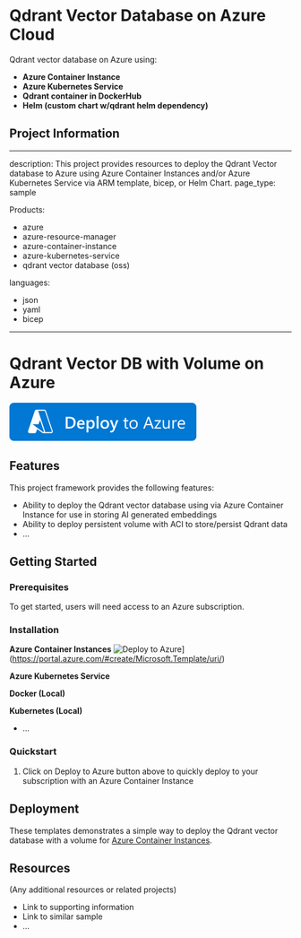 # Qdrant Vector Database on Azure Cloud
Qdrant vector database on Azure using:

- **Azure Container Instance**
- **Azure Kubernetes Service**
- **Qdrant container in DockerHub**
- **Helm (custom chart w/qdrant helm dependency)**

## Project Information
---
description: This project provides resources to deploy the Qdrant Vector database to Azure using Azure Container Instances and/or Azure Kubernetes Service via ARM template, bicep, or Helm Chart.
page_type: sample

Products:
- azure
- azure-resource-manager
- azure-container-instance
- azure-kubernetes-service
- qdrant vector database (oss)

languages:
- json
- yaml
- bicep
---

# Qdrant Vector DB with Volume on Azure 

[![Deploy To Azure](https://raw.githubusercontent.com/Azure/azure-quickstart-templates/master/1-CONTRIBUTION-GUIDE/images/deploytoazure.svg?sanitize=true)](https://portal.azure.com/#create/Microsoft.Template/uri/https://raw.githubusercontent.com/Azure-Samples/qdrant-azure/dev-aci/az-acideploy-armtemplates/azContainerInstances/aci-qdrant-arm-voldeploy.json)

## Features
This project framework provides the following features:

* Ability to deploy the Qdrant vector database using via Azure Container Instance for use in storing AI generated embeddings 
* Ability to deploy persistent volume with ACI to store/persist Qdrant data
* ...

## Getting Started

### Prerequisites

To get started, users will need access to an Azure subscription.

### Installation

**Azure Container Instances**
![Deploy to Azure](https://aka.ms/deploytoazurebutton)](https://portal.azure.com/#create/Microsoft.Template/uri/)

**Azure Kubernetes Service**

**Docker (Local)**

**Kubernetes (Local)**
- ...

### Quickstart


1. Click on Deploy to Azure button above to quickly deploy to your subscription with an Azure Container Instance


## Deployment

These templates demonstrates a simple way to deploy the Qdrant vector database with a volume for [Azure Container Instances](https://docs.microsoft.com/azure/container-instances/).

## Resources

(Any additional resources or related projects)

- Link to supporting information
- Link to similar sample
- ...
